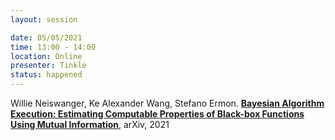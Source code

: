```yaml
---
layout: session

date: 05/05/2021
time: 13:00 - 14:00
location: Online
presenter: Tinkle
status: happened
---
```

Willie Neiswanger, Ke Alexander Wang, Stefano Ermon.
**[
Bayesian Algorithm Execution: Estimating Computable Properties of Black-box Functions Using Mutual Information](
papers/0061-bayesian-algorithm-execution-estimating-computable-properties)**,
arXiv,
2021